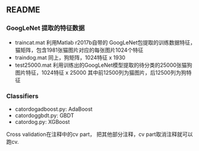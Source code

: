 ## README
### GoogLeNet 提取的特征数据
* traincat.mat 利用Matlab r2017b自带的 GoogLeNet包提取的训练数据特征，猫矩阵，包含1981张猫图片对应的每张图片1024个特征
* traindog.mat 同上，狗矩阵，1024特征 x 1930
* test25000.mat 利用训练出的GoogLeNet模型提取的待分类的25000张猫狗图片特征，1024特征 x 25000 其中前12500列为猫图片，后12500列为狗特征

### Classifiers
* catordogadboost.py: AdaBoost
* catordoggbdt.py: GBDT
* catordog.py: XGBoost

Cross validation在注释中的cv part， 把其他部分注释，cv part取消注释就可以跑cv.
